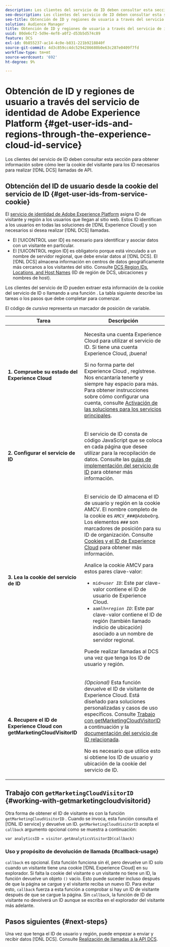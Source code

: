 ```yaml
---
description: Los clientes del servicio de ID deben consultar esta sección para obtener información sobre cómo leer la cookie del visitante para los ID necesarios para realizar llamadas a la API de DCS.
seo-description: Los clientes del servicio de ID deben consultar esta sección para obtener información sobre cómo leer la cookie del visitante para los ID necesarios para realizar llamadas a la API de DCS.
seo-title: Obtención de ID y regiones de usuario a través del servicio de identidad de Adobe Experience Platform
solution: Audience Manager
title: Obtención de ID y regiones de usuario a través del servicio de identidad de Adobe Experience Platform
uuid: 80de6cf2-5d9e-4ef8-a0f2-d53b5d574c89
feature: DCS
exl-id: 0b855237-ac14-4c0e-b831-221b9218840f
source-git-commit: 4d3c859cc4dc5294286680b0e63c287e0409f7fd
workflow-type: tm+mt
source-wordcount: '692'
ht-degree: 9%

---
```


# Obtención de ID y regiones de usuario a través del servicio de identidad de Adobe Experience Platform {#get-user-ids-and-regions-through-the-experience-cloud-id-service}

Los clientes del servicio de ID deben consultar esta sección para obtener información sobre cómo leer la cookie del visitante para los ID necesarios para realizar [!DNL DCS] llamadas de API.

## Obtención del ID de usuario desde la cookie del servicio de ID {#get-user-ids-from-service-cookie}

El [servicio de identidad de Adobe Experience Platform](https://docs.adobe.com/content/help/es-ES/id-service/using/home.html) asigna ID de visitante y región a los usuarios que llegan al sitio web. Estos ID identifican a los usuarios en todas las soluciones de [!DNL Experience Cloud] y son necesarios si desea realizar [!DNL DCS] llamadas.

* El [!UICONTROL user ID] es necesario para identificar y asociar datos con un visitante en particular.
* El [!UICONTROL region ID] es obligatorio porque está vinculado a un nombre de servidor regional, que debe enviar datos al [!DNL DCS]. El [!DNL DCS] almacena información en centros de datos geográficamente más cercanos a los visitantes del sitio. Consulte [DCS Region IDs, Locations, and Host Names](../../../api/dcs-intro/dcs-api-reference/dcs-regions.md) (ID de región de DCS, ubicaciones y nombres de host).

Los clientes del servicio de ID pueden extraer esta información de la cookie del servicio de ID o llamando a una función . La tabla siguiente describe las tareas o los pasos que debe completar para comenzar.

El código de *cursiva* representa un marcador de posición de variable.

<table id="table_660EBE1C24DD4FBE9DCE5191836C9135"> 
 <thead> 
  <tr> 
   <th colname="col1" class="entry"> Tarea </th> 
   <th colname="col2" class="entry"> Descripción </th> 
  </tr> 
 </thead>
 <tbody> 
  <tr> 
   <td colname="col1"> <p> <b>1. Compruebe su estado <span class="keyword"> del Experience Cloud</span></b> </p> </td> 
   <td colname="col2"> <p>Necesita una cuenta <span class="keyword"> Experience Cloud</span> para utilizar el servicio de ID. Si tiene una cuenta <span class="keyword"> Experience Cloud</span>, ¡buena! </p> <p> Si no forma parte del Experience Cloud <span class="keyword"></span>, regístrese. Nos encantaría tenerte y siempre hay espacio para más. Para obtener instrucciones sobre cómo configurar una cuenta, consulte <a href="https://docs.adobe.com/content/help/en/core-services/interface/about-core-services/core-services.html" format="https" scope="external"> Activación de las soluciones para los servicios principales</a>. </p> </td> 
  </tr> 
  <tr> 
   <td colname="col1"> <p> <b>2. Configurar el <span class="keyword"> servicio de ID</span></b> </p> </td> 
   <td colname="col2"> <p>El <span class="keyword"> servicio de ID</span> consta de código JavaScript que se coloca en cada página que desee utilizar para la recopilación de datos. Consulte las <a href="https://docs.adobe.com/content/help/en/id-service/using/implementation/implementation-guides.html" format="https" scope="external"> guías de implementación del servicio de ID</a> para obtener más información. </p> </td> 
  </tr> 
  <tr> 
   <td colname="col1"> <p> <b>3. Lea la <span class="keyword"> cookie del servicio de ID</span></b> </p> </td> 
   <td colname="col2"> <p>El <span class="keyword"> servicio de ID</span> almacena el ID de usuario y región en la cookie AMCV. El nombre completo de la cookie es <code>AMCV_<i>###</i>@AdobeOrg</code>. Los elementos <code><i>###</i></code> son marcadores de posición para su ID de organización. Consulte <a href="https://docs.adobe.com/content/help/es-ES/id-service/using/intro/cookies.html" format="https" scope="external"> Cookies y el ID de Experience Cloud</a> para obtener más información. </p> <p>Analice la cookie AMCV para estos pares clave-valor: </p> <p> 
     <ul id="ul_502ECFCDDD084D448B5EDC4E5C0909C1"> 
      <li id="li_662FFA36AC854E699D50A183B161D654"> <code>mid=<i>user ID</i></code>: Este par clave-valor contiene el ID de usuario de  <span class="keyword"> Experience </span> Cloud. </li> 
      <li id="li_65422233187B4217B50DC52DBD58F404"> <code>aamlh=<i>region ID</i></code>: Este par clave-valor contiene el ID de región (también llamado indicio de  <span class="term"> ubicación</span>) asociado a un nombre de servidor regional. </li> 
     </ul> </p> <p>Puede realizar llamadas al <span class="wintitle"> DCS</span> una vez que tenga los ID de usuario y región. </p> </td> 
  </tr> 
  <tr> 
   <td colname="col1"> <p> <b>4. Recupere el <span class="keyword"> ID de Experience Cloud</span> con getMarketingCloudVisitorID</b> </p> </td> 
   <td colname="col2"> <p><i>(Opcional)</i> Esta función devuelve el ID de visitante de  <span class="keyword"> Experience </span> Cloud. Está diseñado para soluciones personalizadas y casos de uso específicos. Consulte <a href="../../../api/dcs-intro/dcs-s2s/dcs-mcid-ids.md#working-with-getmarketingcloudvisitorid"> Trabajo con getMarketingCloudVisitorID</a> a continuación y la <a href="https://docs.adobe.com/content/help/en/id-service/using/id-service-api/methods/getmcvid.html" format="https" scope="external"> documentación del servicio de ID relacionada</a>. </p> <p>No es necesario que utilice esto si obtiene los ID de usuario y ubicación de la cookie del servicio de ID. </p> </td> 
  </tr> 
 </tbody> 
</table>

## Trabajo con `getMarketingCloudVisitorID` {#working-with-getmarketingcloudvisitorid}

Otra forma de obtener el ID de visitante es con la función `getMarketingCloudVisitorID` . Cuando se invoca, esta función consulta el [!DNL ID service] y devuelve un ID. `getMarketingCloudVisitorID` acepta el  `callback` argumento opcional como se muestra a continuación:

`var analyticsID = visitor.getAnalyticsVisitorID(callback)`

### Uso y propósito de devolución de llamada {#callback-usage}

`callback` es opcional. Esta función funciona sin él, pero devuelve un ID solo cuando un visitante tiene una cookie [!DNL Experience Cloud] en su explorador. Si falta la cookie del visitante o un visitante no tiene un ID, la función devuelve un objeto `()` vacío. Esto puede suceder incluso después de que la página se cargue y el visitante reciba un nuevo ID. Para evitar esto, `callback` fuerza a esta función a comprobar si hay un ID de visitante después de que se cargue la página. Sin `callback`, la función de ID de visitante no devolverá un ID aunque se escriba en el explorador del visitante más adelante.

## Pasos siguientes {#next-steps}

Una vez que tenga el ID de usuario y región, puede empezar a enviar y recibir datos [!DNL DCS]. Consulte [Realización de llamadas a la API DCS](../../../api/dcs-intro/dcs-s2s/dcs-s2s-calls.md).
